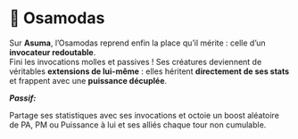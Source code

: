# 🐗 Osamodas

Sur **Asuma**, l’Osamodas reprend enfin la place qu’il mérite : celle d’un **invocateur redoutable**.\
Fini les invocations molles et passives ! Ses créatures deviennent de véritables **extensions de lui-même** : elles héritent **directement de ses stats** et frappent avec une **puissance décuplée**.

_**Passif:**_

Partage ses statistiques avec ses invocations et octoie un boost aléatoire de PA, PM ou Puissance à lui et ses alliés chaque tour non cumulable.

